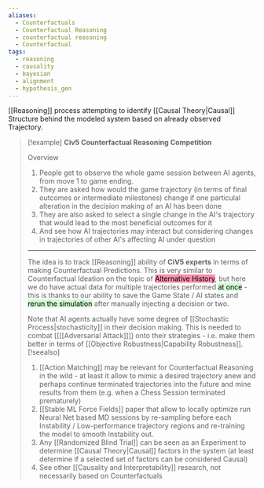 ```yaml
---
aliases:
  - Counterfactuals
  - Counterfactual Reasoning
  - counterfactual reasoning
  - Counterfactual
tags:
  - reasoning
  - causality
  - bayesian
  - alignment
  - hypothesis_gen
---
```

 [[Reasoning]]  process attempting to identify [[Causal Theory|Causal]] Structure behind the modeled system based on already observed Trajectory. 

> [!example]
> **Civ5 Counterfactual Reasoning Competition**
> 
> Overview
> 1. People get to observe the whole game session between AI agents, from move 1 to game ending. 
> 2. They are asked how would the game trajectory (in terms of final outcomes or intermediate milestones) change if one particulal alteration in the decision making of an AI has been done
> 3. They are also asked to select a single change in the AI's trajectory that would lead to the most beneficial outcomes for it
> 4. And see how AI trajectories may interact but considering changes in trajectories of other AI's affecting AI under question
> 
> ---
> 
> The idea is to track [[Reasoning]] ability of **CiV5 experts** in terms of making Counterfactual Predictions. 
> This is very similar to Counterfactual Ideation on the topic of <mark style="background: #FF5582A6;">Alternative History</mark>, but here we do have actual data for multiple trajectories performed <mark style="background: #BBFABBA6;">at once</mark> - this is thanks to our ability to save the Game State / AI states and <mark style="background: #BBFABBA6;">rerun the simulation</mark> after manually injecting a decision or two.
> 
> Note that AI agents actually have some degree of [[Stochastic Process|stochasticity]] in their decision making. This is needed to combat [[[[Adversarial Attack]]]] onto their strategies - i.e. make them better in terms of [[Objective Robustness|Capability Robustness]].
> [!seealso]
> 1. [[Action Matching]] may be relevant for Counterfactual Reasoning in the wild - at least it allow to mimic a desired trajectory anew and perhaps continue terminated trajectories into the future and mine results from them (e.g. when a Chess Session terminated prematurely)
> 2. [[Stable ML Force Fields]] paper that allow to locally optimize run Neural Net based MD sessions by re-sampling before each Instability / Low-performance trajectory regions and re-training the model to smooth Instability out.
> 3. Any [[Randomized Blind Trial]] can be seen as an Experiment to determine [[Causal Theory|Causal]] factors in the system (at least determine if a selected set of factors can be considered Causal)
> 4. See other [[Causality and Interpretability]] research, not necessarily based on Counterfactuals
